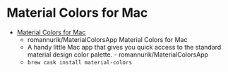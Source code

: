 # Material Colors for Mac
- [Material Colors for Mac](https://github.com/romannurik/MaterialColorsApp)
  -  romannurik/MaterialColorsApp Material Colors for Mac
  - A handy little Mac app that gives you quick access to the standard material design color palette. - romannurik/MaterialColorsApp
  - `brew cask install material-colors`
